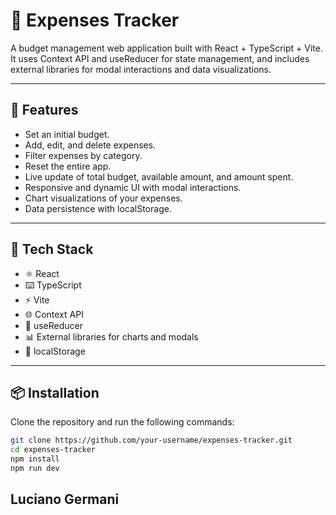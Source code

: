 # 💸 Expenses Tracker

A budget management web application built with React + TypeScript + Vite.  
It uses Context API and useReducer for state management, and includes external libraries for modal interactions and data visualizations.

---

## 🚀 Features

- Set an initial budget.
- Add, edit, and delete expenses.
- Filter expenses by category.
- Reset the entire app.
- Live update of total budget, available amount, and amount spent.
- Responsive and dynamic UI with modal interactions.
- Chart visualizations of your expenses.
- Data persistence with localStorage.

---

## 🧱 Tech Stack

- ⚛️ React  
- ⌨️ TypeScript  
- ⚡ Vite  
- 🌐 Context API  
- 🧠 useReducer  
- 📊 External libraries for charts and modals  
- 💾 localStorage  

---

## 📦 Installation

Clone the repository and run the following commands:

```bash
git clone https://github.com/your-username/expenses-tracker.git
cd expenses-tracker
npm install
npm run dev
```
## Luciano Germani